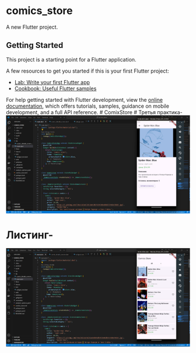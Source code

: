 # comics_store

A new Flutter project.

## Getting Started

This project is a starting point for a Flutter application.

A few resources to get you started if this is your first Flutter project:

- [Lab: Write your first Flutter app](https://docs.flutter.dev/get-started/codelab)
- [Cookbook: Useful Flutter samples](https://docs.flutter.dev/cookbook)

For help getting started with Flutter development, view the
[online documentation](https://docs.flutter.dev/), which offers tutorials,
samples, guidance on mobile development, and a full API reference.
#   C o m i x S t o r e 
 # Третья практика-
![Третья практика](https://github.com/AntonTokk/comics_store/blob/main/Screenshot%202024-09-24%20235351.png)
# Листинг-
![Листинг](https://github.com/AntonTokk/comics_store/blob/main/Screenshot%202024-09-24%20235336.png)
 

